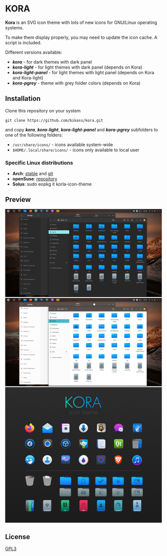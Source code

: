 # KORA

**Kora** is an SVG icon theme with lots of new icons for GNU/Linux operating systems.

To make them display properly, you may need to update the icon cache. A script is included.

Different versions available:
* ***kora*** - for dark themes with dark panel
* ***kora-light*** - for light themes with dark panel (depends on Kora)
* ***kora-light-panel*** - for light themes with light panel (depends on Kora and Kora-light)
* ***kora-pgrey*** - theme with grey folder colors (depends on Kora)


## Installation

Clone this repository on your system

    git clone https://github.com/bikass/kora.git

and copy ***kora***, ***kora-light***, ***kora-light-panel*** and ***kora-pgrey*** subfolders to one of the following folders:

* `/usr/share/icons/` - icons available system-wide
* `$HOME/.local/share/icons/` - icons only available to local user


### Specific Linux distributions

* **Arch**: [stable](https://aur.archlinux.org/packages/kora-icon-theme/) and [git](https://aur.archlinux.org/packages/kora-icon-theme-git/)
* **openSuse**: [repository](https://build.opensuse.org/package/show/home:guinuxbr/kora-icon-theme)
* **Solus**: sudo eopkg it korla-icon-theme



## Preview

![](im1.png)
![](im2.png)
![](korla_aps.jpg)


## License

[GPL3](https://www.gnu.org/licenses/gpl-3.0-standalone.html)
